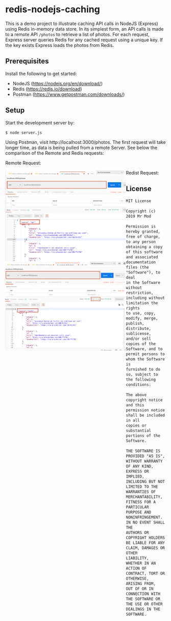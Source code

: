 # redis-nodejs-caching
This is a demo project to illustrate caching API calls in NodeJS (Express) using Redis in-memory data store. In its simplest 
form, an API calls is made to a remote API ``/photos`` to retrieve a list of photos. For each request, Express server queries 
Redis for any cached request using a unique key. If the key exists Express loads the photos from Redis.

## Prerequisites
Install the following to get started:

* NodeJS (https://nodejs.org/en/download/)
* Redis (https://redis.io/download)
* Postman (https://www.getpostman.com/downloads/)

## Setup
Start the development server by:

```
$ node server.js
```

Using Postman, visit http://localhost:3000/photos. The first request will take longer time, as data is being pulled from 
a remote Server. See below the comparison of the Remote and Redis requests:

Remote Request:

<img src="./screenshots/api.png"
     alt="remote api request"
     style="float: left; max-width: 75%" />


Redist Request:

<img src="./screenshots/redis.png"
     alt="redis api request"
     style="float: left; max-width: 75%" />


## License
```
MIT License

Copyright (c) 2019 Mr Mod

Permission is hereby granted, free of charge, to any person obtaining a copy
of this software and associated documentation files (the "Software"), to deal
in the Software without restriction, including without limitation the rights
to use, copy, modify, merge, publish, distribute, sublicense, and/or sell
copies of the Software, and to permit persons to whom the Software is
furnished to do so, subject to the following conditions:

The above copyright notice and this permission notice shall be included in all
copies or substantial portions of the Software.

THE SOFTWARE IS PROVIDED "AS IS", WITHOUT WARRANTY OF ANY KIND, EXPRESS OR
IMPLIED, INCLUDING BUT NOT LIMITED TO THE WARRANTIES OF MERCHANTABILITY,
FITNESS FOR A PARTICULAR PURPOSE AND NONINFRINGEMENT. IN NO EVENT SHALL THE
AUTHORS OR COPYRIGHT HOLDERS BE LIABLE FOR ANY CLAIM, DAMAGES OR OTHER
LIABILITY, WHETHER IN AN ACTION OF CONTRACT, TORT OR OTHERWISE, ARISING FROM,
OUT OF OR IN CONNECTION WITH THE SOFTWARE OR THE USE OR OTHER DEALINGS IN THE
SOFTWARE.
```
